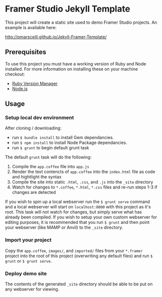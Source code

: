 Framer Studio Jekyll Template
=============================

This project will create a static site used to demo Framer Studio projects. An example is available here:

http://pmarsceill.github.io/Jekyll-Framer-Template/

## Prerequisites

To use this project you must have a working version of Ruby and Node installed. For more information on installing these on your machine checkout:

* [Ruby Version Manager](https://rvm.io/)
* [Node.js](http://nodejs.org/)

## Usage

### Setup local dev environment

After cloning / downloading:

* run `$ bundle install` to install Gem dependancies.
* run `$ npm install` to install Node Package dependancies.
* run `$ grunt` to begin default grunt task

The default `grunt` task will do the following:

1. Compile the `app.coffee` file into `app.js`
2. Render the text contencts of `app.coffee` into the `index.html` file as code and hightlight the syntax
3. Compile the site into static `.html`, `.css`, and `.js` into the `_site` directory
4. Watch for changes to `*.coffee`, `*.html`, `*.css` files and re-run steps 1-3 if changes are detected

If you wish to spin up a local webserver run the `$ grunt serve` command and a local webserver will start on `localhost:8000` with this project as it's root. This task will not watch for changes, but simply serve what has already been compiled. If you wish to setup your own custom webserver for editing purposes, it is recommended that you run `$ grunt` and then point your webserver (like MAMP or Anvil) to the `_site` directory.

### Import your project

Copy the `app.coffee`, `images/`, and `imported/` files from your `*.framer` project into the root of this project (overwriting any default files) and run `$ grunt` or `$ grunt serve`.

### Deploy demo site

The contents of the generated `_site` directory should be able to be put on any webserver for viewing.
